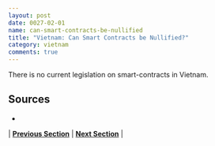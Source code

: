 ```yaml
---
layout: post
date: 0027-02-01
name: can-smart-contracts-be-nullified
title: "Vietnam: Can Smart Contracts be Nullified?"
category: vietnam
comments: true
---
```


There is no current legislation on smart-contracts in Vietnam.

Sources
-- 
- 


| **[Previous Section](https://neo-project.github.io/global-blockchain-compliance-hub//vietnam/vietnam-dispute-resolution.html)** | **[Next Section]( https://neo-project.github.io/global-blockchain-compliance-hub//vietnam/vietnam-suggested-readings.html)** |
